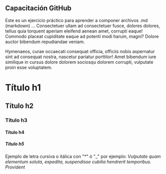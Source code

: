 ## Capacitación GitHub

Este es un ejercicio práctico para aprender a componer archivos .md (markdown) ... Consectetuer ullam ad consectetuer fusce, dolores dolores, tellus quia torquent aperiam eleifend aenean amet, corrupti eaque! Commodo placeat cupiditate eaque ad potenti modi harum, magni? Dolore auctor bibendum repudiandae veniam.

Hymenaeos, curae occaecati consequat officia, officiis nobis aspernatur sint ad consequat nostra, nascetur pariatur porttitor! Amet bibendum iure similique in cursus dolore dolorem sociosqu dolorem corrupti, vulputate proin esse voluptatem.

# Título h1
## Título h2
### Título h3
#### Título h4
##### Título h5

Ejemplo de letra cursiva o itálica con "*" ó "_" por ejemplo: _Vulputate quam elementum soluta, expedita, suspendisse cubilia hendrerit temporibus. Provident_
